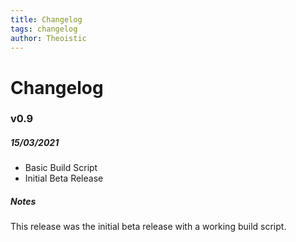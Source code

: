 ```yaml
---
title: Changelog
tags: changelog
author: Theoistic
---
```


# Changelog

### v0.9
##### 15/03/2021

* Basic Build Script
* Initial Beta Release

##### Notes
This release was the initial beta release with a working build script.
